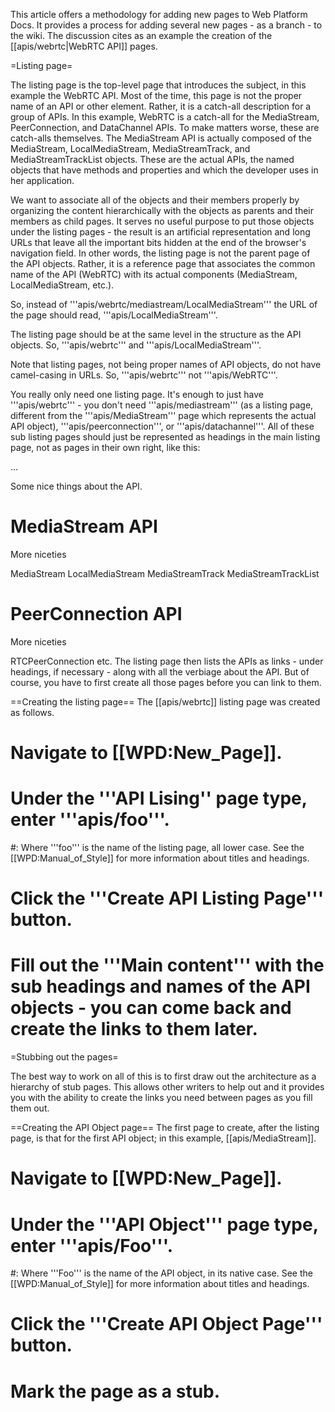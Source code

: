 This article offers a methodology for adding new pages to Web Platform Docs. It provides a process for adding several new pages -  as a branch - to the wiki. The discussion cites as an example the creation of  the [[apis/webrtc|WebRTC API]] pages.

=Listing page=

The listing page is the top-level page that introduces the subject, in this example the WebRTC API. Most of the time, this page is not the proper name of an API or other element. Rather, it is a catch-all description for a group of APIs. In this example, WebRTC is a catch-all for the MediaStream, PeerConnection, and DataChannel APIs. To make matters worse, these are catch-alls themselves. The MediaStream API is actually composed of the MediaStream, LocalMediaStream, MediaStreamTrack, and MediaStreamTrackList objects. These are the actual APIs, the named objects that have methods and properties and which the developer uses in her application.

We want to associate all of the objects and their members properly by organizing the content hierarchically with the objects as parents and their members as child pages. It serves no useful purpose to put those objects under the listing pages - the result is an artificial representation and long URLs that leave all the important bits hidden at the end of the browser's navigation field. In other words, the listing page is not the parent page of the API objects. Rather, it is a reference page that associates the common name of the API (WebRTC) with its actual components (MediaStream, LocalMediaStream, etc.).

So, instead of '''apis/webrtc/mediastream/LocalMediaStream''' the URL of the page should read, '''apis/LocalMediaStream'''.

The listing page should be at the same level in the structure as the API objects. So, '''apis/webrtc''' and '''apis/LocalMediaStream'''.

Note that listing pages, not being proper names of API objects, do not have camel-casing in URLs. So, '''apis/webrtc''' not '''apis/WebRTC'''.

You really only need one listing page. It's enough to just have '''apis/webrtc''' - you don't need '''apis/mediastream''' (as a listing page, different from the '''apis/MediaStream''' page which represents the actual API object), '''apis/peerconnection''', or '''apis/datachannel'''. All of these sub listing pages should just be represented as headings in the main listing page, not as pages in their own right, like this:
 <nowiki>
<title>WebRTC API</title>
...
<p>Some nice things about the API.</p>
    <h1>MediaStream API</h1>
    <p>More niceties</p>
        <a href...>MediaStream</a>
        <a href...>LocalMediaStream</a>
        <a href...>MediaStreamTrack</a>
        <a href...>MediaStreamTrackList</a>
    <h1>PeerConnection API</h1>
    <p>More niceties</p>
        <a href...>RTCPeerConnection</a>
    etc.</nowiki>
The listing page then lists the APIs as links - under headings, if necessary - along with all the verbiage about the API. But of course, you have to first create all those pages before you can link to them.

==Creating the listing page==
The [[apis/webrtc]] listing page was created as follows.
# Navigate to [[WPD:New_Page]].
# Under the '''API Lising'' page type, enter '''apis/foo'''.
#: Where '''foo''' is the name of the listing page, all lower case. See the [[WPD:Manual_of_Style]] for more information about titles and headings.
# Click the '''Create API Listing Page''' button.
# Fill out the '''Main content''' with the sub headings and names of the API objects - you can come back and create the links to them later.


=Stubbing out the pages=

The best way to work on all of this is to first draw out the architecture as a hierarchy of stub pages. This allows other writers to help out and it provides you with the ability to create the links you need between pages as you fill them out.

==Creating the API Object page==
The first page to create, after the listing page, is that for the first API object; in this example, [[apis/MediaStream]].
# Navigate to [[WPD:New_Page]].
# Under the '''API Object''' page type, enter '''apis/Foo'''.
#: Where '''Foo''' is the name of the API object, in its native case. See the [[WPD:Manual_of_Style]] for more information about titles and headings.
# Click the '''Create API Object Page''' button.
# Mark the page as a stub.